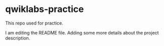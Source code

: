 # qwiklabs-practice
This repo used for practice.

I am editing the README file. Adding some more details about the project description.

